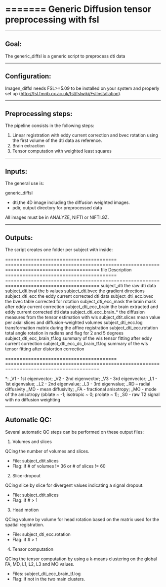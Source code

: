 =======
Generic Diffusion tensor preprocessing with fsl
=======

-----------------
Goal:
-----------------
The generic_diffsl is a generic script  to preprocess dti data 

-----------------
Configuration:
-----------------

Imagen_diffsl needs FSL>=5.09 to be installed on your system and properly set up (http://fsl.fmrib.ox.ac.uk/fsl/fslwiki/FslInstallation).

-----------------
Preprocessing steps:
-----------------
The pipeline consists in the following steps:

1. Linear registration with eddy current correction and bvec rotation using the first volume of the dti data as reference.
2. Brain extraction
3. Tensor computation with weighted least squares

-----------------
Inputs:
-----------------
The general use is:

generic_diffsl <dti> <pdir>

* dti,the 4D image including the diffusion weighted images.
* pdir, output directory for preprocessed data

All images must be in ANALYZE, NIFTI or NIFTI.GZ.

-----------------
Outputs:
-----------------

The script creates one folder per subject with inside:

======================================= =======================================================================================
file            Description
======================================= =======================================================================================
subject_dti			                        the raw dti data
subject_dti.bval			                  the b values
subject_dti.bvec			                  the gradient directions
subject_dti_ecc			                    the eddy current corrected dti data
subject_dti_ecc.bvec		                the bvec table corrected for rotation
subject_dti_ecc_mask		                the brain mask after eddy current correction
subject_dti_ecc_brain		                the brain extracted and eddy current corrected dti data
subject_dti_ecc_brain_*                 the diffusion measures from the tensor estimation with wls
subject_dtit.slices				              mean value per axial slices and diffusion-weighted volumes
subject_dti_ecc.log				              transformation matrix during the affine registration
subject_dti_ecc.rotation			          total angle rotation in radians and flag for 2 and 5 degrees
subject_dti_ecc_brain_tf.log			      summary of the wls tensor fitting after eddy current correction
subject_dti_ecc_dc_brain_tf.log		      summary of the wls tensor fitting after distortion correction

======================================= =======================================================================================

*: _V1 - 1st eigenvector; _V2 - 2nd eigenvector; _V3 - 3rd eigenvector; _L1 - 1st eigenvalue; _L2 - 2nd eigenvalue; _L3 - 3rd eigenvalue; _RD – radial diffusivity
_MD - mean diffusivity; _FA - fractional anisotropy; _MO - mode of the anisotropy (oblate ~ -1; isotropic ~ 0; prolate ~ 1); _S0 - raw T2 signal with no diffusion weighting

-----------------
Automatic QC:
-----------------
Several automatic QC steps can be performed on these output files:

1. Volumes and slices

QCing the number of volumes and slices.

* File: subject_dtit.slices
* Flag: if # of volumes != 36 or # of slices != 60

2. Slice-dropout

QCing slice by slice for divergent values indicating a signal dropout.

* File: subject_dtit.slices
* Flag: if # > 1

3. Head motion

QCing volume by volume for head rotation based on the matrix used for the spatial registration.

* File: subject_dti_ecc.rotation
* Flag: if # > 1

4. Tensor computation

QCing the tensor computation by using a k-means clustering on the global FA, MD, L1, L2, L3 and MO values.

* Files: subject_dti_ecc_brain_tf.log
* Flag: if not in the two main clusters.
